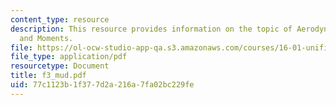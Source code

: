 ```yaml
---
content_type: resource
description: This resource provides information on the topic of Aerodynamic Forces
  and Moments.
file: https://ol-ocw-studio-app-qa.s3.amazonaws.com/courses/16-01-unified-engineering-i-ii-iii-iv-fall-2005-spring-2006/77c1123b1f377d2a216a7fa02bc229fe_f3_mud.pdf
file_type: application/pdf
resourcetype: Document
title: f3_mud.pdf
uid: 77c1123b-1f37-7d2a-216a-7fa02bc229fe
---
```


